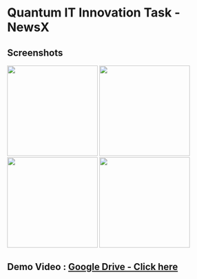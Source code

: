# Quantum IT Innovation Task - NewsX

## Screenshots

<img src="https://imgur.com/b61TdCn.png" width="210"> <img src="https://imgur.com/pLX780E.png" width = "210">
<img src="https://imgur.com/j2YLok8.png" width="210"> <img src="https://imgur.com/7rNFp5S.png" width = "210">

## Demo Video : [Google Drive - Click here](https://drive.google.com/file/d/1LhtPpgGgHYl4PLng0brmIne36vedTK-a/view?usp=share_link)
